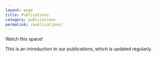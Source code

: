 ```yaml
---
layout: page
title: Publications
category: publications
permalink: /publications/
---
```


Watch this space! 

This is an introduction to our publications, which is updated regularly.